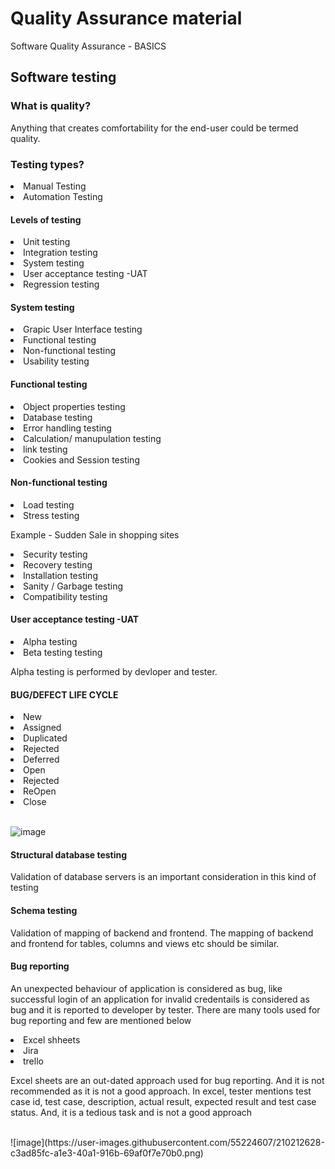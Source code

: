# Quality Assurance material
Software Quality Assurance - BASICS
<h2>Software testing </h2>
<h3> What is quality?</h3>
<p> Anything that creates comfortability for the end-user could be termed quality.
 <h3>Testing types?</h3>
 <p><li>Manual Testing</li>
<li>Automation Testing</li></p>
 <h4>Levels of testing</h4>
 <p><li> Unit testing</li>
 <li>Integration testing</li>
 <li>System testing</li>
 <li>User acceptance testing -UAT</li>
 <li>Regression testing</li>
</p>
<h4>System testing</h4>
 <p><li>Grapic User Interface testing</li>
 <li>Functional testing</li>
 <li>Non-functional testing</li>
 <li>Usability testing</li>
 </p>
 <h4>Functional testing</h4>
 <p><li>Object properties testing</li>
 <li>Database testing</li>
 <li>Error handling testing</li>
 <li>Calculation/ manupulation testing</li>
 <li>link testing</li>
 <li>Cookies and Session testing</li>
 
  <h4>Non-functional testing</h4>
 <p><li>Load testing</li>
 <li>Stress testing</li>
 <p> Example - Sudden Sale in shopping sites</p>
 <li>Security testing</li>
 <li>Recovery testing</li>
 <li>Installation testing</li>
 <li>Sanity / Garbage testing</li>
 <li>Compatibility testing</li>
 </p>
<h4>User acceptance testing -UAT</h4>
<li>Alpha testing</li>
 <li>Beta testing testing</li>
<p> Alpha testing is performed by devloper and tester.
<h4>BUG/DEFECT LIFE CYCLE </h4>
<li> New </li>
<li>Assigned </li>
<li>Duplicated </li>
<li>Rejected</li>
<li>Deferred </li>
<li> Open </li>
<li> Rejected </li>
<li> ReOpen </li>
<li> Close </li>
<br>

![image](https://user-images.githubusercontent.com/55224607/210202913-066d078d-6f71-4f75-9f50-4b05a542d3d7.png)
<br>
 </p>
 
 <h4>Structural database testing</h4>
 <p> Validation of database servers is an important consideration in this kind of testing </p> 
 <h4>Schema testing</h4>
 <p> Validation of mapping of backend and frontend. The mapping of backend and frontend for tables, columns and views etc should be similar.</p> 
 <h4> Bug reporting </h4> 
 <p> An unexpected behaviour of application is considered as bug, like successful login of an application for invalid credentails is considered as bug and it is reported to developer by tester. There are many tools used for bug reporting and few are mentioned below </p> 
 <li> Excel shheets </li>
 <li> Jira </li>
 <li> trello</li> 
 <p> Excel sheets are an out-dated approach used for bug reporting. And it is not recommended as it is not a good approach. In excel, tester mentions test case id, test case, description, actual result, expected result and test case status. And, it is a tedious task and is not a good approach </p> 
 <br> 
![image](https://user-images.githubusercontent.com/55224607/210212628-c3ad85fc-a1e3-40a1-916b-69af0f7e70b0.png)


 
 
 
 
 
 

